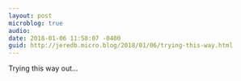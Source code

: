 ```yaml
---
layout: post
microblog: true
audio: 
date: 2018-01-06 11:58:07 -0400
guid: http://jeredb.micro.blog/2018/01/06/trying-this-way.html
---
```

Trying this way out…
